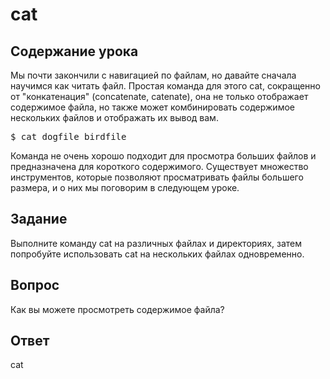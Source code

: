 # cat

## Содержание урока

Мы почти закончили с навигацией по файлам, но давайте сначала научимся как читать файл. Простая команда для этого cat, сокращенно от "конкатенация" (concatenate, catenate), она не только отображает содержимое файла, но также может комбинировать содержимое нескольких файлов и отображать их вывод вам.

<pre>$ cat dogfile birdfile</pre>

Команда не очень хорошо подходит для просмотра больших файлов и предназначена для короткого содержимого. Существует множество инструментов, которые позволяют просматривать файлы большего размера, и о них мы поговорим в следующем уроке.

## Задание

Выполните команду cat на различных файлах и директориях, затем попробуйте использовать cat на нескольких файлах одновременно.

## Вопрос

Как вы можете просмотреть содержимое файла?

## Ответ

cat